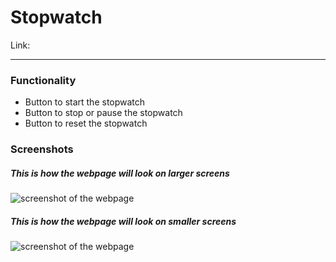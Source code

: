 # Stopwatch
Link: 

***
### Functionality
* Button to start the stopwatch
* Button to stop or pause the stopwatch
* Button to reset the stopwatch

### Screenshots
##### This is how the webpage will look on larger screens
![screenshot of the webpage](/assets/)
##### This is how the webpage will look on smaller screens
![screenshot of the webpage](/assets/)

